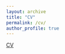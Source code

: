 ```yaml
---
layout: archive
title: "CV"
permalink: /cv/
author_profile: true
---
```


[CV](https://g-lynn.github.io/files/Glynn_CV_20191014.pdf)
